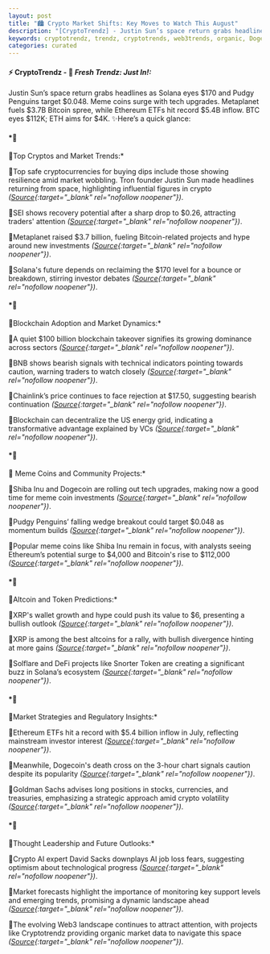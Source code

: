 ```yaml
---
layout: post
title: "🏙️ Crypto Market Shifts: Key Moves to Watch This August"
description: "[CryptoTrendz] - Justin Sun’s space return grabs headlines as Solana eyes $170 and Pudgy Penguins target $0.048. Meme coins surge with tech upgrades. Metaplanet fuels $3.7B Bitcoin spree, while Ethereum ETFs hit record $5.4B inflow. BTC eyes $112K; ETH aims for $4K."
keywords: cryptotrendz, trendz, cryptotrends, web3trends, organic, Dogecoin, Altcoins, AI, network, Bitcoin, Ethereum, Growth, Market, Trading
categories: curated
---
```


#### ⚡ CryptoTrendz - 📌 *Fresh Trendz: Just In!:*

Justin Sun’s space return grabs headlines as Solana eyes $170 and Pudgy Penguins target $0.048. Meme coins surge with tech upgrades. Metaplanet fuels $3.7B Bitcoin spree, while Ethereum ETFs hit record $5.4B inflow. BTC eyes $112K; ETH aims for $4K. ✨Here’s a quick glance:


#### *🔖  
🔹Top Cryptos and Market Trends:*  

🔹Top safe cryptocurrencies for buying dips include those showing resilience amid market wobbling. Tron founder Justin Sun made headlines returning from space, highlighting influential figures in crypto *([Source](https://s.avyag.com/gzdc){:target="_blank" rel="nofollow noopener"})*.  

🔹SEI shows recovery potential after a sharp drop to $0.26, attracting traders' attention *([Source](https://s.avyag.com/r3vl){:target="_blank" rel="nofollow noopener"})*.  

🔹Metaplanet raised $3.7 billion, fueling Bitcoin-related projects and hype around new investments *([Source](https://s.avyag.com/lrc8){:target="_blank" rel="nofollow noopener"})*.  

🔹Solana's future depends on reclaiming the $170 level for a bounce or breakdown, stirring investor debates *([Source](https://s.avyag.com/kt5v){:target="_blank" rel="nofollow noopener"})*.  

#### *🔖  
🔹Blockchain Adoption and Market Dynamics:*  

🔹A quiet $100 billion blockchain takeover signifies its growing dominance across sectors *([Source](https://s.avyag.com/66df){:target="_blank" rel="nofollow noopener"})*.  

🔹BNB shows bearish signals with technical indicators pointing towards caution, warning traders to watch closely *([Source](https://s.avyag.com/tmmo){:target="_blank" rel="nofollow noopener"})*.  

🔹Chainlink’s price continues to face rejection at $17.50, suggesting bearish continuation *([Source](https://s.avyag.com/f8nw){:target="_blank" rel="nofollow noopener"})*.  

🔹Blockchain can decentralize the US energy grid, indicating a transformative advantage explained by VCs *([Source](https://s.avyag.com/u7j2){:target="_blank" rel="nofollow noopener"})*.  

#### *🔖  
🔹 Meme Coins and Community Projects:*  

🔹Shiba Inu and Dogecoin are rolling out tech upgrades, making now a good time for meme coin investments *([Source](https://s.avyag.com/oizr){:target="_blank" rel="nofollow noopener"})*.  

🔹Pudgy Penguins’ falling wedge breakout could target $0.048 as momentum builds *([Source](https://s.avyag.com/tt48){:target="_blank" rel="nofollow noopener"})*.  

🔹Popular meme coins like Shiba Inu remain in focus, with analysts seeing Ethereum’s potential surge to $4,000 and Bitcoin's rise to $112,000 *([Source](https://s.avyag.com/qxs4){:target="_blank" rel="nofollow noopener"})*.  

#### *🔖  
🔹Altcoin and Token Predictions:*  

🔹XRP's wallet growth and hype could push its value to $6, presenting a bullish outlook *([Source](https://s.avyag.com/2dq3){:target="_blank" rel="nofollow noopener"})*.  

🔹XRP is among the best altcoins for a rally, with bullish divergence hinting at more gains *([Source](https://s.avyag.com/s7st){:target="_blank" rel="nofollow noopener"})*.  

🔹Solflare and DeFi projects like Snorter Token are creating a significant buzz in Solana’s ecosystem *([Source](https://s.avyag.com/lqtt){:target="_blank" rel="nofollow noopener"})*.  

#### *🔖  
🔹Market Strategies and Regulatory Insights:*  

🔹Ethereum ETFs hit a record with $5.4 billion inflow in July, reflecting mainstream investor interest *([Source](https://s.avyag.com/zinl){:target="_blank" rel="nofollow noopener"})*.  

🔹Meanwhile, Dogecoin's death cross on the 3-hour chart signals caution despite its popularity *([Source](https://s.avyag.com/nfnt){:target="_blank" rel="nofollow noopener"})*.  

🔹Goldman Sachs advises long positions in stocks, currencies, and treasuries, emphasizing a strategic approach amid crypto volatility *([Source](https://s.avyag.com/y0f9){:target="_blank" rel="nofollow noopener"})*.  

#### *🔖  
🔹Thought Leadership and Future Outlooks:*  

🔹Crypto AI expert David Sacks downplays AI job loss fears, suggesting optimism about technological progress *([Source](https://s.avyag.com/r6u4){:target="_blank" rel="nofollow noopener"})*.  

🔹Market forecasts highlight the importance of monitoring key support levels and emerging trends, promising a dynamic landscape ahead *([Source](https://s.avyag.com/66df){:target="_blank" rel="nofollow noopener"})*.  

🔹The evolving Web3 landscape continues to attract attention, with projects like Cryptotrendz providing organic market data to navigate this space *([Source](https://s.avyag.com/zsth){:target="_blank" rel="nofollow noopener"})*.